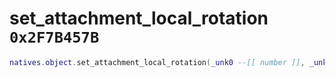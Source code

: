 # set_attachment_local_rotation `0x2F7B457B`

```lua
natives.object.set_attachment_local_rotation(_unk0 --[[ number ]], _unk1 --[[ number ]], _unk2 --[[ number ]], _unk3 --[[ number ]])
```